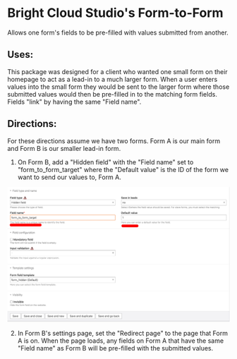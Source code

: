 # Bright Cloud Studio's Form-to-Form
Allows one form's fields to be pre-filled with values submitted from another.

## Uses:
This package was designed for a client who wanted one small form on their homepage to act as a lead-in to a much larger form. When a user enters values into the small form they would be sent to the larger form where those submitted values would then be pre-filled in to the matching form fields. Fields "link" by having the same "Field name".

## Directions:
For these directions assume we have two forms. Form A is our main form and Form B is our smaller lead-in form.

1. On Form B, add a "Hidden field" with the "Field name" set to "form_to_form_target" where the "Default value" is the ID of the form we want to send our values to, Form A.

![Step One](https://raw.githubusercontent.com/bright-cloud-studio/contao-form-to-form/main/images/step_1.jpg)

2. In Form B's settings page, set the "Redirect page" to the page that Form A is on. When the page loads, any fields on Form A that have the same "Field name" as Form B will be pre-filled with the submitted values.
